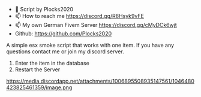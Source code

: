 - 👋 Script by Plocks2020
- 📫 How to reach me https://discord.gg/R8Hsyk9vFE
- 📫 My own German Fivem Server https://discord.gg/cMyDCk6wjt
- Github: https://github.com/Plocks2020



A simple esx smoke script that works with one item. If you have any questions contact me or join my discord server.
1. Enter the item in the database
2. Restart the Server


https://media.discordapp.net/attachments/1006895508935147561/1046480423825461359/image.png

